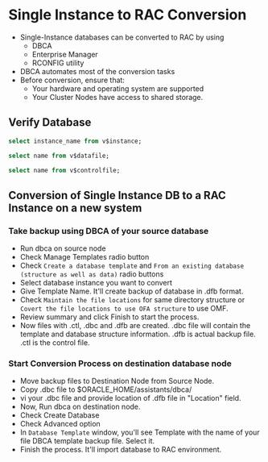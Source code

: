 # Single Instance to RAC Conversion

* Single-Instance databases can be converted to RAC by using
  * DBCA
  * Enterprise Manager
  * RCONFIG utility
* DBCA automates most of the conversion tasks
* Before conversion, ensure that:
  * Your hardware and operating system are supported
  * Your Cluster Nodes have access to shared storage.

## Verify Database

```sql
select instance_name from v$instance;

select name from v$datafile;

select name from v$controlfile;
```

## Conversion of Single Instance DB to a RAC Instance on a new system

### Take backup using DBCA of your source database

* Run dbca on source node
* Check Manage Templates radio button
* Check `Create a database template` and `From an existing database (structure as well as data)` radio buttons
* Select database instance you want to convert
* Give Template Name. It'll create backup of database in .dfb format.
* Check `Maintain the file locations` for same directory structure or `Covert the file locations to use OFA structure` to use OMF.
* Review summary and click Finish to start the process.
* Now files with .ctl, .dbc and .dfb are created. .dbc file will contain the template and database structure information. .dfb is actual backup file. .ctl is the control file.

### Start Conversion Process on destination database node

* Move backup files to Destination Node from Source Node.
* Copy .dbc file to $ORACLE_HOME/assistants/dbca/
* vi your .dbc file and provide location of .dfb file in "Location" field.
* Now, Run dbca on destination node.
* Check Create Database
* Check Advanced option
* In `Database Template` window, you'll see Template with the name of your file DBCA template backup file. Select it.
* Finish the process. It'll import database to RAC environment.
